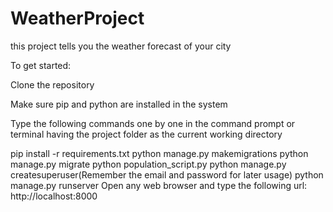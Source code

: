 # WeatherProject
this project tells you the weather forecast of your city

To get started:

Clone the repository

Make sure pip and python are installed in the system

Type the following commands one by one in the command prompt or terminal having the project folder as the current working directory

pip install -r requirements.txt
python manage.py makemigrations
python manage.py migrate 
python population_script.py
python manage.py createsuperuser(Remember the email and password for later usage)
python manage.py runserver
Open any web browser and type the following url: http://localhost:8000
